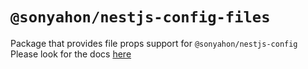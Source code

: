 # `@sonyahon/nestjs-config-files`
Package that provides file props support for `@sonyahon/nestjs-config`  
Please look for the docs [here](https://github.com/SonyaHon/nestjs-config#filesplugin)